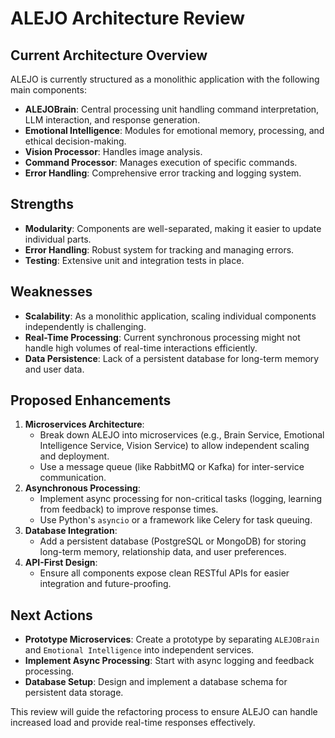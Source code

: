 # ALEJO Architecture Review

## Current Architecture Overview

ALEJO is currently structured as a monolithic application with the following main components:

- **ALEJOBrain**: Central processing unit handling command interpretation, LLM interaction, and response generation.
- **Emotional Intelligence**: Modules for emotional memory, processing, and ethical decision-making.
- **Vision Processor**: Handles image analysis.
- **Command Processor**: Manages execution of specific commands.
- **Error Handling**: Comprehensive error tracking and logging system.

## Strengths

- **Modularity**: Components are well-separated, making it easier to update individual parts.
- **Error Handling**: Robust system for tracking and managing errors.
- **Testing**: Extensive unit and integration tests in place.

## Weaknesses

- **Scalability**: As a monolithic application, scaling individual components independently is challenging.
- **Real-Time Processing**: Current synchronous processing might not handle high volumes of real-time interactions efficiently.
- **Data Persistence**: Lack of a persistent database for long-term memory and user data.

## Proposed Enhancements

1. **Microservices Architecture**:
   - Break down ALEJO into microservices (e.g., Brain Service, Emotional Intelligence Service, Vision Service) to allow independent scaling and deployment.
   - Use a message queue (like RabbitMQ or Kafka) for inter-service communication.
2. **Asynchronous Processing**:
   - Implement async processing for non-critical tasks (logging, learning from feedback) to improve response times.
   - Use Python's `asyncio` or a framework like Celery for task queuing.
3. **Database Integration**:
   - Add a persistent database (PostgreSQL or MongoDB) for storing long-term memory, relationship data, and user preferences.
4. **API-First Design**:
   - Ensure all components expose clean RESTful APIs for easier integration and future-proofing.

## Next Actions

- **Prototype Microservices**: Create a prototype by separating `ALEJOBrain` and `Emotional Intelligence` into independent services.
- **Implement Async Processing**: Start with async logging and feedback processing.
- **Database Setup**: Design and implement a database schema for persistent data storage.

This review will guide the refactoring process to ensure ALEJO can handle increased load and provide real-time responses effectively.

